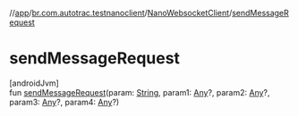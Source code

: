 //[app](../../../index.md)/[br.com.autotrac.testnanoclient](../index.md)/[NanoWebsocketClient](index.md)/[sendMessageRequest](send-message-request.md)

# sendMessageRequest

[androidJvm]\
fun [sendMessageRequest](send-message-request.md)(param: [String](https://kotlinlang.org/api/latest/jvm/stdlib/kotlin/-string/index.html), param1: [Any](https://kotlinlang.org/api/latest/jvm/stdlib/kotlin/-any/index.html)?, param2: [Any](https://kotlinlang.org/api/latest/jvm/stdlib/kotlin/-any/index.html)?, param3: [Any](https://kotlinlang.org/api/latest/jvm/stdlib/kotlin/-any/index.html)?, param4: [Any](https://kotlinlang.org/api/latest/jvm/stdlib/kotlin/-any/index.html)?)
